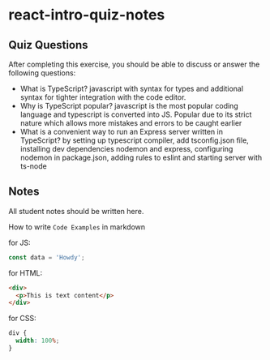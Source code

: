 # react-intro-quiz-notes

## Quiz Questions

After completing this exercise, you should be able to discuss or answer the following questions:

- What is TypeScript?
  javascript with syntax for types and additional syntax for tighter integration with the code editor.
- Why is TypeScript popular?
  javascript is the most popular coding language and typescript is converted into JS. Popular due to its strict nature which allows more mistakes and errors to be caught earlier
- What is a convenient way to run an Express server written in TypeScript?
  by setting up typescript compiler, add tsconfig.json file, installing dev dependencies nodemon and express, configuring nodemon in package.json, adding rules to eslint and starting server with ts-node

## Notes

All student notes should be written here.

How to write `Code Examples` in markdown

for JS:

```javascript
const data = 'Howdy';
```

for HTML:

```html
<div>
  <p>This is text content</p>
</div>
```

for CSS:

```css
div {
  width: 100%;
}
```
